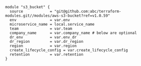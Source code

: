     module "s3_bucket" {
      source            = "git@github.com:abc/terraform-modules.git//modules/aws-s3-bucket?ref=v1.0.59"
      env               = var.env
      microservice_name = local.service_name
      team              = var.team
      company_name      = var.company_name # below are optional
      dr_env            = var.env_dr
      dr_region         = var.dr_region
      region            = var.region 
      create_lifecycle_config = var.create_lifecycle_config
      retention         = var.retention 
    }